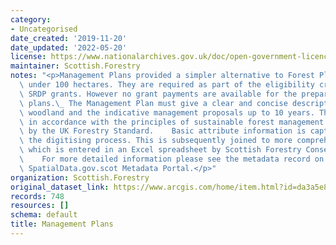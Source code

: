```yaml
---
category:
- Uncategorised
date_created: '2019-11-20'
date_updated: '2022-05-20'
license: https://www.nationalarchives.gov.uk/doc/open-government-licence/version/3/
maintainer: Scottish.Forestry
notes: "<p>Management Plans provided a simpler alternative to Forest Plans for woodlands\
  \ under 100 hectares. They are required as part of the eligibility criteria for\
  \ SRDP grants. However no grant payments are available for the preparation of management\
  \ plans.\_ The Management Plan must give a clear and concise description of the\
  \ woodland and the indicative management proposals up to 10 years. These must be\
  \ in accordance with the principles of sustainable forest management as defined\
  \ by the UK Forestry Standard.    Basic attribute information is captured during\
  \ the digitising process. This is subsequently joined to more comprehensive information\
  \ which is entered in an Excel spreadsheet by Scottish Forestry Conservancy staff.\
  \    For more detailed information please see the metadata record on Scotland's\
  \ SpatialData.gov.scot Metadata Portal.</p>"
organization: Scottish.Forestry
original_dataset_link: https://www.arcgis.com/home/item.html?id=da3a5e8de50a4efaa9f66126cc0d1cad
records: 748
resources: []
schema: default
title: Management Plans
---
```

